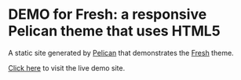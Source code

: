 # DEMO for Fresh: a responsive Pelican theme that uses HTML5

A static site generated by [Pelican](http://getpelican.com) that demonstrates the [Fresh](http://github.com/jsliang/pelican-fresh) theme.

[Click here](http://jsliang.com/pelican-fresh-demo/blog/) to visit the live demo site.
